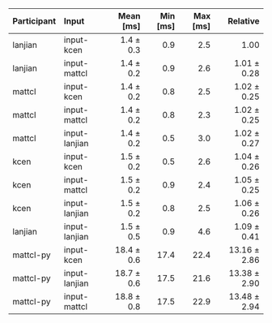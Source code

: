 | Participant | Input | Mean [ms] | Min [ms] | Max [ms] | Relative |
|:---|:---|---:|---:|---:|---:|
| lanjian | input-kcen | 1.4 ± 0.3 | 0.9 | 2.5 | 1.00 |
| lanjian | input-mattcl | 1.4 ± 0.2 | 0.9 | 2.6 | 1.01 ± 0.28 |
| mattcl | input-kcen | 1.4 ± 0.2 | 0.8 | 2.5 | 1.02 ± 0.25 |
| mattcl | input-mattcl | 1.4 ± 0.2 | 0.8 | 2.3 | 1.02 ± 0.25 |
| mattcl | input-lanjian | 1.4 ± 0.2 | 0.5 | 3.0 | 1.02 ± 0.27 |
| kcen | input-kcen | 1.5 ± 0.2 | 0.5 | 2.6 | 1.04 ± 0.26 |
| kcen | input-mattcl | 1.5 ± 0.2 | 0.9 | 2.4 | 1.05 ± 0.25 |
| kcen | input-lanjian | 1.5 ± 0.2 | 0.8 | 2.5 | 1.06 ± 0.26 |
| lanjian | input-lanjian | 1.5 ± 0.5 | 0.9 | 4.6 | 1.09 ± 0.41 |
| mattcl-py | input-kcen | 18.4 ± 0.6 | 17.4 | 22.4 | 13.16 ± 2.86 |
| mattcl-py | input-lanjian | 18.7 ± 0.6 | 17.5 | 21.6 | 13.38 ± 2.90 |
| mattcl-py | input-mattcl | 18.8 ± 0.8 | 17.5 | 22.9 | 13.48 ± 2.94 |
